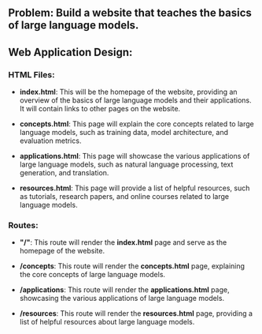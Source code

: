 ## Problem: Build a website that teaches the basics of large language models.

## Web Application Design:

### HTML Files:

- **index.html**: This will be the homepage of the website, providing an overview of the basics of large language models and their applications. It will contain links to other pages on the website.

- **concepts.html**: This page will explain the core concepts related to large language models, such as training data, model architecture, and evaluation metrics.

- **applications.html**: This page will showcase the various applications of large language models, such as natural language processing, text generation, and translation.

- **resources.html**: This page will provide a list of helpful resources, such as tutorials, research papers, and online courses related to large language models.

### Routes:

- **"/"**: This route will render the **index.html** page and serve as the homepage of the website.

- **/concepts**: This route will render the **concepts.html** page, explaining the core concepts of large language models.

- **/applications**: This route will render the **applications.html** page, showcasing the various applications of large language models.

- **/resources**: This route will render the **resources.html** page, providing a list of helpful resources about large language models.